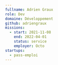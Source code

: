 ```yaml
---
fullname: Adrien Graux
role: Dev
domaine: Développement
github: adriengraux
missions:
  - start: 2021-11-08
    end: 2022-04-01
    status: service
    employer: Octo
startups:
  - pass-emploi
---
```


